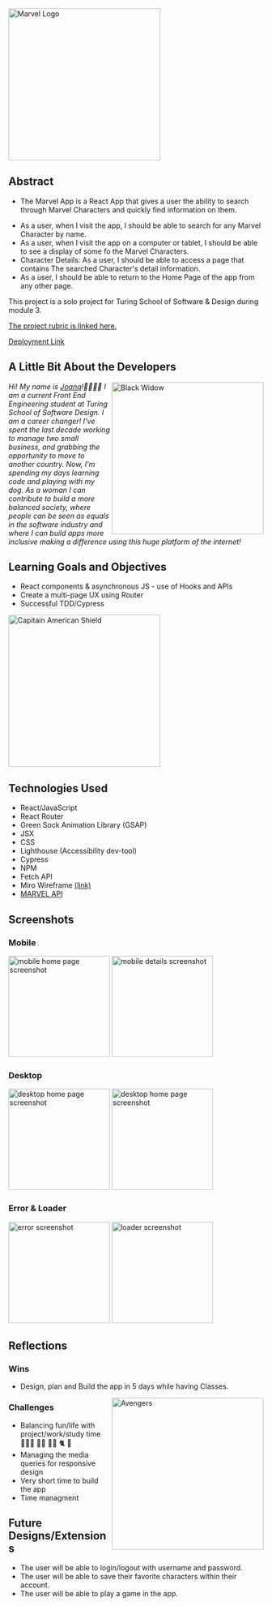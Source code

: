 

<img src="https://logos-world.net/wp-content/uploads/2020/11/Marvel-Logo-2012-2014.png" alt="Marvel Logo " width="300" align="center"/>

## Abstract

* The Marvel App is a React App that gives a user the ability to search through Marvel Characters and quickly find information on them. 

- As a user, when I visit the app, I should be able to search for any Marvel Character by name.
- As a user, when I visit the app on a computer or tablet, I should be able to see a display of some fo the Marvel Characters.
- Character Details: As a user, I should be able to access a page that contains The searched Character's detail information. 
- As a user, I should be able to return to the Home Page of the app from any other page.

This project is a solo project for Turing School of Software & Design during module 3. 

[The project rubric is linked here.](https://frontend.turing.edu/projects/module-3/showcase.html)

[Deployment Link]()

## A Little Bit About the Developers

<img src="https://images-na.ssl-images-amazon.com/images/S/pv-target-images/f04903ff58bd2ab033219515696a42d249fb2503ff24173b0ccce86574d0c50a._SX1080_.jpg" alt="Black Widow" width="300" align="right"/>

*Hi! My name is [Joana](https://github.com/joanafbrito)!👩🏻‍💻🌴  I am a current Front End Engineering student at Turing School of Software Design. I am a career changer! I've  spent the last decade working to manage two small business, and grabbing the opportunity to move to another country.*
*Now, I'm spending my days learning code and playing with my dog. As a woman I can contribute to build a more balanced society, where people can be seen as equals in the software industry and where I can build apps more inclusive making a difference using this huge platform of the internet!*


## Learning Goals and Objectives

- React components & asynchronous JS - use of Hooks and APIs
- Create a multi-page UX using Router
- Successful TDD/Cypress

<img src="https://encrypted-tbn0.gstatic.com/images?q=tbn:ANd9GcQ1zlOTT8sMz_jGR-5_8F3-DUYqW8BvYcJL0A&usqp=CAU" alt="Capitain American Shield" width="300" align="center"/>

## Technologies Used

- React/JavaScript
- React Router
- Green Sock Animation Library (GSAP)
- JSX
- CSS
- Lighthouse (Accessibility dev-tool)
- Cypress
- NPM
- Fetch API
- Miro Wireframe [(link)](https://miro.com/app/board/o9J_lvS23FY=/)
- [MARVEL API](https://developer.marvel.com/documentation/generalinfo)

## Screenshots

### Mobile

<p>
  <img src="" alt="mobile home page screenshot" width="200"/>
  <img src="" alt="mobile details screenshot" width="200"/>
</p>

### Desktop

<p>
  <img src="" alt="desktop home page screenshot" width="200"/>
  <img src="" alt="desktop home page screenshot" width="200"/>
</p>

### Error & Loader

<p>
  <img src="" alt="error screenshot" width="200"/>
  <img src="" alt="loader screenshot" width="200"/>
</p>

## Reflections

### Wins

- Design, plan and Build the app in 5 days while having Classes.

<img src="https://cdn.goliath.com/eyJidWNrZXQiOiJwdWItc3RvcmFnZSIsImtleSI6ImdvbGlhdGgvd3AtY29udGVudC91cGxvYWRzLzIwMTYvMDUvTWFydmVsLVRoZS1BdmVuZ2Vycy5qcGciLCJlZGl0cyI6eyJyZXNpemUiOnsid2lkdGgiOjE2MDAsImhlaWdodCI6OTAyLCJmaXQiOiJjb3ZlciIsImJhY2tncm91bmQiOnsiciI6MCwiZyI6MCwiYiI6MCwiYWxwaGEiOjF9LCJwb3NpdGlvbiI6InRvcCJ9fX0=" alt="Avengers" width="300" align="right"/>

### Challenges


- Balancing fun/life with project/work/study time 👩🏻‍💻 💅🏻 💆🏻‍ 🐈 🎸
- Managing the media queries for responsive design
- Very short time to build the app
- Time managment

## Future Designs/Extensions

- The user will be able to login/logout with username and password.
- The user will be able to save their favorite characters within their account.
- The user will be able to play a game in the app.
